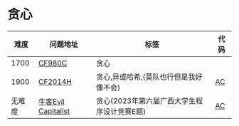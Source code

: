 # 贪心

| 难度 | 问题地址                                                  | 标签 | 代码 |
| ---- | --------------------------------------------------------- | ---- | ---- |
| 1700 | [CF980C](https://codeforces.com/problemset/problem/980/C) | 贪心 |      |
|1900|[CF2014H](https://codeforces.com/problemset/problem/2014/H)|贪心,异或哈希,(莫队也行但是我好像不会)|[AC](https://github.com/BlackCat-cat/Algorithm-Question-Sheet/blob/AC%E4%BB%A3%E7%A0%81/RobinHoodArchery.cpp)|
| 无难度| [牛客Evil Capitalist](https://ac.nowcoder.com/acm/contest/104982/E)|贪心(2023年第六届广西大学生程序设计竞赛E题)|[AC](https://github.com/BlackCat-cat/Algorithm-Question-Sheet/blob/AC%E4%BB%A3%E7%A0%81/Evil_Capitalist.cpp)|
